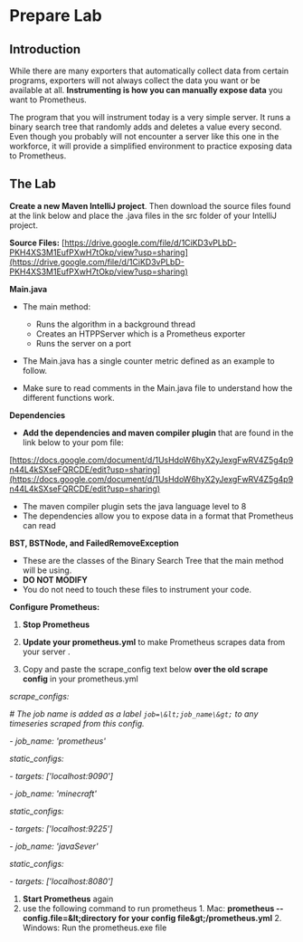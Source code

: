 # Prepare Lab
## Introduction

While there are many exporters that automatically collect data from certain programs, exporters will not always collect the data you want or be available at all. **Instrumenting is how you can manually expose data** you want to Prometheus.

The program that you will instrument today is a very simple server. It runs a binary search tree that randomly adds and deletes a value every second. Even though you probably will not encounter a server like this one in the workforce, it will provide a simplified environment to practice exposing data to Prometheus.

## The Lab

**Create a new Maven IntelliJ project**. Then download the source files found at the link below and place the .java files in the src folder of your IntelliJ project.

**Source Files:** [https://drive.google.com/file/d/1CiKD3vPLbD-PKH4XS3M1EufPXwH7tOkp/view?usp=sharing](https://drive.google.com/file/d/1CiKD3vPLbD-PKH4XS3M1EufPXwH7tOkp/view?usp=sharing)

**Main.java**

- The main method:
  - Runs the algorithm in a background thread
  - Creates an HTPPServer which is a Prometheus exporter
  - Runs the server on a port

- The Main.java has a single counter metric defined as an example to follow.
- Make sure to read comments in the Main.java file to understand how the different functions work.

**Dependencies**

- **Add the dependencies and maven compiler plugin** that are found in the link below to your pom file:

[https://docs.google.com/document/d/1UsHdoW6hyX2yJexgFwRV4Z5g4p9n44L4kSXseFQRCDE/edit?usp=sharing](https://docs.google.com/document/d/1UsHdoW6hyX2yJexgFwRV4Z5g4p9n44L4kSXseFQRCDE/edit?usp=sharing)

- The maven compiler plugin sets the java language level to 8
- The dependencies allow you to expose data in a format that Prometheus can read

**BST, BSTNode, and FailedRemoveException**

- These are the classes of the Binary Search Tree that the main method will be using.
- **DO NOT MODIFY**
- You do not need to touch these files to instrument your code.

**Configure Prometheus:**

1. **Stop Prometheus**
2. **Update your prometheus.yml** to make Prometheus scrapes data from your server .

  1. Copy and paste the scrape\_config text below **over the old scrape config** in your prometheus.yml

_scrape\_configs:_

_# The job name is added as a label `job=\&lt;job_name\&gt;` to any timeseries scraped from this config._

_- job\_name: &#39;prometheus&#39;_

_static\_configs:_

_- targets: [&#39;localhost:9090&#39;]_

_- job\_name: &#39;minecraft&#39;_

_static\_configs:_

_- targets: [&#39;localhost:9225&#39;]_

_- job\_name: &#39;javaSever&#39;_

_static\_configs:_

_- targets: [&#39;localhost:8080&#39;]_

1. **Start Prometheus** again
  1. use the following command to run prometheus
    1. Mac: **prometheus --config.file=\&lt;directory for your config file\&gt;/prometheus.yml**
    2. Windows: Run the prometheus.exe file
